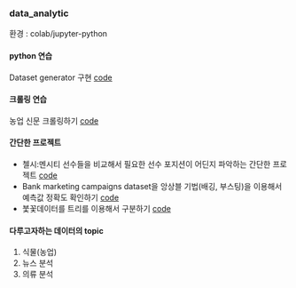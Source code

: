 ### data_analytic
환경 : colab/jupyter-python

#### python 연습
Dataset generator 구현 [code](https://github.com/edenLee94/analytics/blob/main/dataset_generator.py)

#### 크롤링 연습
농업 신문 크롤링하기 [code](https://github.com/edenLee94/analytics/blob/main/framercraw.ipynb)

#### 간단한 프로젝트

- 첼시:멘시티 선수들을 비교해서 필요한 선수 포지션이 어딘지 파악하는 간단한 프로젝트 [code](https://github.com/edenLee94/analytics/blob/main/2018chelsea.ipynb)
- Bank marketing campaigns dataset을 앙상블 기법(배깅, 부스팅)을 이용해서 예측값 정확도 확인하기 [code](https://github.com/edenLee94/analytics/blob/main/bank_marketing_emsemble.ipynb)
- 붗꽃데이터를 트리를 이용해서 구분하기 [code](https://github.com/edenLee94/analytics/blob/main/%EB%B6%93%EA%BD%83%EB%8D%B0%EC%9D%B4%ED%84%B0%EB%A5%BC_%EC%9D%B4%EC%9A%A9%ED%95%9C_%ED%8A%B8%EB%A6%AC_%EC%8B%9C%EA%B0%81%ED%99%94.ipynb)

#### 다루고자하는 데이터의 topic
  1. 식물(농업)
  2. 뉴스 분석
  3. 의류 분석 
